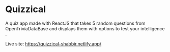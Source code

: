 # Quizzical
A quiz app made with ReactJS that takes 5 random questions from OpenTriviaDataBase and displays them with options to test your intelligence .


Live site: https://quizzical-shabbir.netlify.app/
